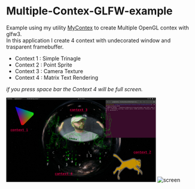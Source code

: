 # Multiple-Contex-GLFW-example
Example using my utility [MyContex](https://github.com/musicrizz/MyContext) to create Multiple OpenGL contex with glfw3.  
In this application I create 4 context with undecorated window and trasparent framebuffer.

* Context 1 : Simple Trinagle
* Context 2 : Point Sprite
* Context 3 : Camera Texture
* Context 4 : Matrix Text Rendering

*if you press space bar the Context 4 will be full screen.*

<img src="readme_res/Screen_context.png" alt="screen" width="400"/>
<img src="readme_res/screen.gif" alt="screen" width="400"/>
